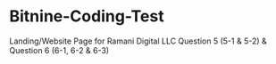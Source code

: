 # Bitnine-Coding-Test
Landing/Website Page for Ramani Digital LLC
Question 5 (5-1 &amp; 5-2) &amp; Question 6 (6-1, 6-2 &amp; 6-3)
